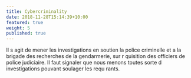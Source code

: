 ```yaml
---
title: Cybercriminality
date: 2018-11-28T15:14:39+10:00
featured: true
weight: 5
published: true
---
```


Il s agit de mener les investigations en soutien la police criminelle et a la brigade des recherches de la gendarmerie, sur r quisition des officiers de police judiciaire. Il faut signaler que nous menons toutes sorte d investigations pouvant soulager les requ rants.


